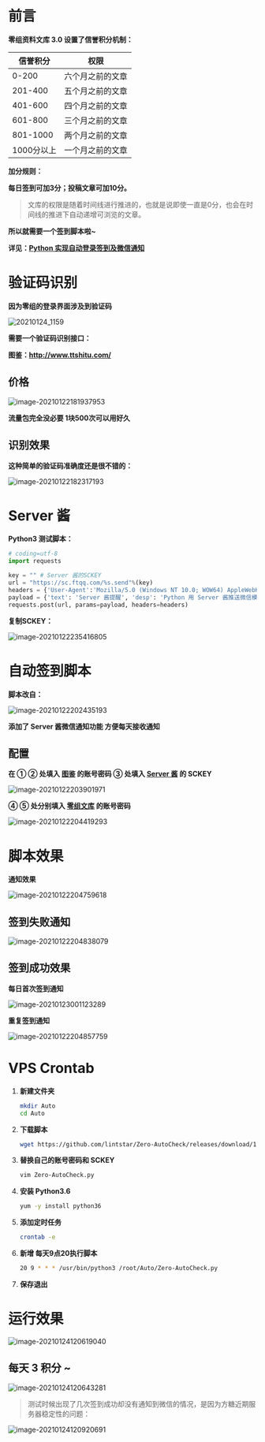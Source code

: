 # 前言

**零组资料文库 3.0 设置了信誉积分机制：**

| 信誉积分   | 权限             |
| ---------- | ---------------- |
| 0-200      | 六个月之前的文章 |
| 201-400    | 五个月之前的文章 |
| 401-600    | 四个月之前的文章 |
| 601-800    | 三个月之前的文章 |
| 801-1000   | 两个月之前的文章 |
| 1000分以上 | 一个月之前的文章 |

**加分规则：**

**每日签到可加3分；投稿文章可加10分。**

> 文库的权限是随着时间线进行推进的，也就是说即使一直是0分，也会在时间线的推进下自动递增可浏览的文章。

**所以就需要一个签到脚本啦~**

**详见：[Python 实现自动登录签到及微信通知](https://www.lintstar.top/2021/01/5bf799f.html)**

# 验证码识别

**因为零组的登录界面涉及到验证码**

![20210124_1159](https://qiniuyun.lintstar.top/hexo/20210124120235.webp)

**需要一个验证码识别接口：**

**图鉴：http://www.ttshitu.com/**

## 价格

![image-20210122181937953](https://qiniuyun.lintstar.top/hexo/20210122181937.png)

**流量包完全没必要 1块500次可以用好久**

## 识别效果

**这种简单的验证码准确度还是很不错的：**

![image-20210122182317193](https://qiniuyun.lintstar.top/hexo/20210122182317.png)

# Server 酱

**Python3 测试脚本：**

```python
# coding=utf-8
import requests

key = "" # Server 酱的SCKEY
url = "https://sc.ftqq.com/%s.send"%(key)
headers = {'User-Agent':'Mozilla/5.0 (Windows NT 10.0; WOW64) AppleWebKit/537.36 (KHTML, like Gecko) Chrome/62.0.3202.94 Safari/537.36'}
payload = {'text': 'Server 酱提醒', 'desp': 'Python 用 Server 酱推送微信模板消息'}
requests.post(url, params=payload, headers=headers)
```

**复制SCKEY：**

![image-20210122235416805](https://qiniuyun.lintstar.top/hexo/20210122235416.png)

# 自动签到脚本

**脚本改自：**

![image-20210122202435193](https://qiniuyun.lintstar.top/hexo/20210122202435.png)

**添加了 Server 酱微信通知功能 方便每天接收通知**

## 配置

**在 ① ② 处填入 [图鉴](http://www.ttshitu.com/) 的账号密码 ③ 处填入 [Server 酱](http://sc.ftqq.com/?c=code) 的 SCKEY**

![image-20210122203901971](https://qiniuyun.lintstar.top/hexo/20210122203901.png)

**④ ⑤ 处分别填入 [零组文库](https://wiki.0-sec.org/#/login) 的账号密码**

![image-20210122204419293](https://qiniuyun.lintstar.top/hexo/20210122204419.png)

# 脚本效果

**通知效果**

![image-20210122204759618](https://qiniuyun.lintstar.top/hexo/20210122204759.png)

## 签到失败通知

![image-20210122204838079](https://qiniuyun.lintstar.top/hexo/20210122204838.png)

## 签到成功效果

**每日首次签到通知**

![image-20210123001123289](https://qiniuyun.lintstar.top/hexo/20210123001123.png)

**重复签到通知**

![image-20210122204857759](https://qiniuyun.lintstar.top/hexo/20210122204857.png)

# VPS Crontab

1. **新建文件夹**

   ```bash
   mkdir Auto
   cd Auto
   ```

2. **下载脚本**

   ```bash
   wget https://github.com/lintstar/Zero-AutoCheck/releases/download/1.0/Zero-AutoCheck.py
   ```

3. **替换自己的账号密码和 SCKEY**

   ```bash
   vim Zero-AutoCheck.py
   ```

4. **安装 Python3.6**

   ```bash
   yum -y install python36
   ```

5. **添加定时任务**

   ```bash
   crontab -e
   ```

6. **新增 每天9点20执行脚本**

   ```bash
   20 9 * * * /usr/bin/python3 /root/Auto/Zero-AutoCheck.py
   ```

7. **保存退出**

# 运行效果

![image-20210124120619040](https://qiniuyun.lintstar.top/hexo/20210124120619.png)

## 每天 3 积分 ~

![image-20210124120643281](https://qiniuyun.lintstar.top/hexo/20210124120643.png)

> 测试时候出现了几次签到成功却没有通知到微信的情况，是因为方糖近期服务器稳定性的问题：

![image-20210124120920691](https://qiniuyun.lintstar.top/hexo/20210124120920.png)

